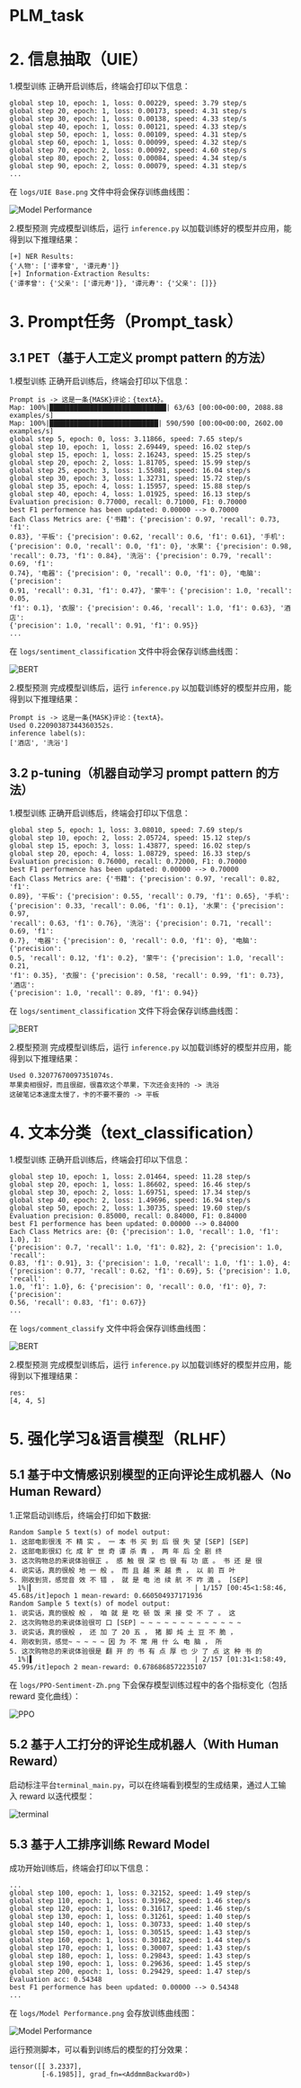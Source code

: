 # PLM_task

# 2. 信息抽取（UIE）
1.模型训练
正确开启训练后，终端会打印以下信息：
```
global step 10, epoch: 1, loss: 0.00229, speed: 3.79 step/s
global step 20, epoch: 1, loss: 0.00173, speed: 4.31 step/s
global step 30, epoch: 1, loss: 0.00138, speed: 4.33 step/s
global step 40, epoch: 1, loss: 0.00121, speed: 4.33 step/s
global step 50, epoch: 1, loss: 0.00109, speed: 4.31 step/s
global step 60, epoch: 1, loss: 0.00099, speed: 4.32 step/s
global step 70, epoch: 2, loss: 0.00092, speed: 4.60 step/s
global step 80, epoch: 2, loss: 0.00084, speed: 4.34 step/s
global step 90, epoch: 2, loss: 0.00079, speed: 4.31 step/s
...
```
在 `logs/UIE Base.png` 文件中将会保存训练曲线图：

![Model Performance](https://github.com/Tracyyytao/PLM_task/blob/main/UIE/assets/Model%20Performance.png?raw=true)

2.模型预测
完成模型训练后，运行 `inference.py` 以加载训练好的模型并应用，能得到以下推理结果：
```
[+] NER Results: 
{'人物': ['谭孝曾', '谭元寿']}
[+] Information-Extraction Results: 
{'谭孝曾': {'父亲': ['谭元寿']}, '谭元寿': {'父亲': []}}
```

# 3.  Prompt任务（Prompt_task）
## 3.1 PET（基于人工定义 prompt pattern 的方法）
1.模型训练
正确开启训练后，终端会打印以下信息：
```
Prompt is -> 这是一条{MASK}评论：{textA}。
Map: 100%|█████████████████████████████| 63/63 [00:00<00:00, 2088.88 examples/s]
Map: 100%|███████████████████████████| 590/590 [00:00<00:00, 2602.00 examples/s]
global step 5, epoch: 0, loss: 3.11866, speed: 7.65 step/s
global step 10, epoch: 1, loss: 2.69449, speed: 16.02 step/s
global step 15, epoch: 1, loss: 2.16243, speed: 15.25 step/s
global step 20, epoch: 2, loss: 1.81705, speed: 15.99 step/s
global step 25, epoch: 3, loss: 1.55081, speed: 16.04 step/s
global step 30, epoch: 3, loss: 1.32731, speed: 15.72 step/s
global step 35, epoch: 4, loss: 1.15957, speed: 15.88 step/s
global step 40, epoch: 4, loss: 1.01925, speed: 16.13 step/s
Evaluation precision: 0.77000, recall: 0.71000, F1: 0.70000
best F1 performence has been updated: 0.00000 --> 0.70000
Each Class Metrics are: {'书籍': {'precision': 0.97, 'recall': 0.73, 'f1': 
0.83}, '平板': {'precision': 0.62, 'recall': 0.6, 'f1': 0.61}, '手机': 
{'precision': 0.0, 'recall': 0.0, 'f1': 0}, '水果': {'precision': 0.98, 
'recall': 0.73, 'f1': 0.84}, '洗浴': {'precision': 0.79, 'recall': 0.69, 'f1': 
0.74}, '电器': {'precision': 0, 'recall': 0.0, 'f1': 0}, '电脑': {'precision': 
0.91, 'recall': 0.31, 'f1': 0.47}, '蒙牛': {'precision': 1.0, 'recall': 0.05, 
'f1': 0.1}, '衣服': {'precision': 0.46, 'recall': 1.0, 'f1': 0.63}, '酒店': 
{'precision': 1.0, 'recall': 0.91, 'f1': 0.95}}
...
```
在 `logs/sentiment_classification` 文件中将会保存训练曲线图：

![BERT](https://github.com/Tracyyytao/PLM_task/blob/main/prompt_tasks/PET/assets/BERT.png?raw=true)

2.模型预测
完成模型训练后，运行 `inference.py` 以加载训练好的模型并应用，能得到以下推理结果：
```
Prompt is -> 这是一条{MASK}评论：{textA}。
Used 0.22090387344360352s.
inference label(s):
['酒店', '洗浴']
```
## 3.2 p-tuning（机器自动学习 prompt pattern 的方法）
1.模型训练
正确开启训练后，终端会打印以下信息：
```
global step 5, epoch: 1, loss: 3.08010, speed: 7.69 step/s
global step 10, epoch: 2, loss: 2.05724, speed: 15.12 step/s
global step 15, epoch: 3, loss: 1.43877, speed: 16.02 step/s
global step 20, epoch: 4, loss: 1.08729, speed: 16.33 step/s
Evaluation precision: 0.76000, recall: 0.72000, F1: 0.70000
best F1 performence has been updated: 0.00000 --> 0.70000
Each Class Metrics are: {'书籍': {'precision': 0.97, 'recall': 0.82, 'f1': 
0.89}, '平板': {'precision': 0.55, 'recall': 0.79, 'f1': 0.65}, '手机': 
{'precision': 0.33, 'recall': 0.06, 'f1': 0.1}, '水果': {'precision': 0.97, 
'recall': 0.63, 'f1': 0.76}, '洗浴': {'precision': 0.71, 'recall': 0.69, 'f1': 
0.7}, '电器': {'precision': 0, 'recall': 0.0, 'f1': 0}, '电脑': {'precision': 
0.5, 'recall': 0.12, 'f1': 0.2}, '蒙牛': {'precision': 1.0, 'recall': 0.21, 
'f1': 0.35}, '衣服': {'precision': 0.58, 'recall': 0.99, 'f1': 0.73}, '酒店': 
{'precision': 1.0, 'recall': 0.89, 'f1': 0.94}}
```
在 `logs/sentiment_classification` 文件下将会保存训练曲线图：

![BERT](https://github.com/Tracyyytao/PLM_task/blob/main/prompt_tasks/p-tuning/assets/BERT.png?raw=true)

2.模型预测
完成模型训练后，运行 `inference.py` 以加载训练好的模型并应用，能得到以下推理结果：
```
Used 0.32077670097351074s.
苹果卖相很好，而且很甜，很喜欢这个苹果，下次还会支持的 -> 洗浴
这破笔记本速度太慢了，卡的不要不要的 -> 平板
```

# 4. 文本分类（text_classification）
1.模型训练
正确开启训练后，终端会打印以下信息：
```
global step 10, epoch: 1, loss: 2.01464, speed: 11.28 step/s
global step 20, epoch: 1, loss: 1.86602, speed: 16.46 step/s
global step 30, epoch: 2, loss: 1.69751, speed: 17.34 step/s
global step 40, epoch: 2, loss: 1.49696, speed: 16.94 step/s
global step 50, epoch: 2, loss: 1.30735, speed: 19.60 step/s
Evaluation precision: 0.85000, recall: 0.84000, F1: 0.84000
best F1 performence has been updated: 0.00000 --> 0.84000
Each Class Metrics are: {0: {'precision': 1.0, 'recall': 1.0, 'f1': 1.0}, 1: 
{'precision': 0.7, 'recall': 1.0, 'f1': 0.82}, 2: {'precision': 1.0, 'recall': 
0.83, 'f1': 0.91}, 3: {'precision': 1.0, 'recall': 1.0, 'f1': 1.0}, 4: 
{'precision': 0.77, 'recall': 0.62, 'f1': 0.69}, 5: {'precision': 1.0, 'recall':
1.0, 'f1': 1.0}, 6: {'precision': 0, 'recall': 0.0, 'f1': 0}, 7: {'precision': 
0.56, 'recall': 0.83, 'f1': 0.67}}
...
```
在 `logs/comment_classify` 文件中将会保存训练曲线图：

![BERT](https://github.com/Tracyyytao/PLM_task/blob/main/text_classification/assets/BERT.png?raw=true)

2.模型预测
完成模型训练后，运行 `inference.py` 以加载训练好的模型并应用，能得到以下推理结果：
```
res: 
[4, 4, 5]
```

# 5. 强化学习&语言模型（RLHF）
## 5.1  基于中文情感识别模型的正向评论生成机器人（No Human Reward）
1.正常启动训练后，终端会打印如下数据:
```
Random Sample 5 text(s) of model output:
1. 这部电影很浅 不 精 实 。 一 本 书 买 到 后 很 失 望 [SEP] [SEP]
2. 这部电影很幻 化 成 旷 世 奇 谭 杀 青 ， 两 年 后 全 剧 终
3. 这次购物总的来说体验很正 。 感 触 很 深 也 很 有 功 底 。 书 还 是 很
4. 说实话，真的很般 地 一 般 。 而 且 越 来 越 贵 ， 以 前 百 叶
5. 刚收到货，感觉音 效 不 错 ， 就 是 电 池 续 航 不 咋 滴 。 [SEP]
  1%|▎                                        | 1/157 [00:45<1:58:46, 45.68s/it]epoch 1 mean-reward: 0.660504937171936
Random Sample 5 text(s) of model output:
1. 说实话，真的很般 般 ， 咱 就 是 吃 顿 饭 来 接 受 不 了 。 这
2. 这次购物总的来说体验很可 口 [SEP] ~ ~ ~ ~ ~ ~ ~ ~ ~ ~ ~ ~ ~
3. 说实话，真的很般 ， 还 加 了 20 五 ， 猪 脚 炖 土 豆 不 脆 ，
4. 刚收到货，感觉~ ~ ~ ~ ~ 因 为 不 常 用 什 么 电 脑 ， 所
5. 这次购物总的来说体验很是 翻 开 的 书 有 点 厚 也 少 了 点 这 种 书 的
  1%|▌                                        | 2/157 [01:31<1:58:49, 45.99s/it]epoch 2 mean-reward: 0.6786868572235107
```
在 `logs/PPO-Sentiment-Zh.png` 下会保存模型训练过程中的各个指标变化（包括 reward 变化曲线）：

![PPO](https://github.com/Tracyyytao/PLM_task/blob/main/PLHF/assets/PPO-Sentiment-Zh.png?raw=true)

## 5.2  基于人工打分的评论生成机器人（With Human Reward）
启动标注平台`terminal_main.py`，可以在终端看到模型的生成结果，通过人工输入 reward 以迭代模型：

![terminal](https://github.com/Tracyyytao/PLM_task/blob/main/PLHF/assets/terminal.png?raw=true)

## 5.3  基于人工排序训练 Reward Model
成功开始训练后，终端会打印以下信息：
```
...
global step 100, epoch: 1, loss: 0.32152, speed: 1.49 step/s
global step 110, epoch: 1, loss: 0.31962, speed: 1.46 step/s
global step 120, epoch: 1, loss: 0.31617, speed: 1.46 step/s
global step 130, epoch: 1, loss: 0.31261, speed: 1.40 step/s
global step 140, epoch: 1, loss: 0.30733, speed: 1.40 step/s
global step 150, epoch: 1, loss: 0.30515, speed: 1.43 step/s
global step 160, epoch: 1, loss: 0.30182, speed: 1.44 step/s
global step 170, epoch: 1, loss: 0.30007, speed: 1.43 step/s
global step 180, epoch: 1, loss: 0.29843, speed: 1.43 step/s
global step 190, epoch: 1, loss: 0.29636, speed: 1.45 step/s
global step 200, epoch: 1, loss: 0.29429, speed: 1.47 step/s
Evaluation acc: 0.54348
best F1 performence has been updated: 0.00000 --> 0.54348
...
```
在 `logs/Model Performance.png` 会存放训练曲线图：

![Model Performance](https://github.com/Tracyyytao/PLM_task/blob/main/PLHF/assets/Model%20Performance.png?raw=true)

运行预测脚本，可以看到训练后的模型的打分效果：
```
tensor([[ 3.2337],
        [-6.1985]], grad_fn=<AddmmBackward0>)
